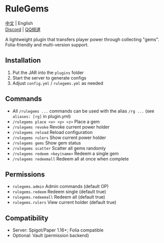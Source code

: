 # RuleGems

[中文](README.md) | English<br>
[Discord](https://discord.com/invite/7tJeSZPZgv) | [QQ频道](https://pd.qq.com/s/1n3hpe4e7?b=9)

A lightweight plugin that transfers player power through collecting "gems". Folia-friendly and multi-version support.

## Installation
1. Put the JAR into the `plugins` folder
2. Start the server to generate configs
3. Adjust `config.yml` / `rulegems.yml` as needed

## Commands
- All `/rulegems ...` commands can be used with the alias `/rg ...` (see `aliases: [rg]` in plugin.yml)
- `/rulegems place <x> <y> <z>` Place a gem
- `/rulegems revoke` Revoke current power holder
- `/rulegems reload` Reload configuration
- `/rulegems rulers` Show current power holder
- `/rulegems gems` Show gem status
- `/rulegems scatter` Scatter all gems randomly
- `/rulegems redeem <key|name>` Redeem a single gem
- `/rulegems redeemall` Redeem all at once when complete

## Permissions
- `rulegems.admin` Admin commands (default OP)
- `rulegems.redeem` Redeem single (default true)
- `rulegems.redeemall` Redeem all (default true)
- `rulegems.rulers` View current holder (default true)

## Compatibility
- Server: Spigot/Paper 1.16+; Folia compatible
- Optional: Vault (permission backend)
